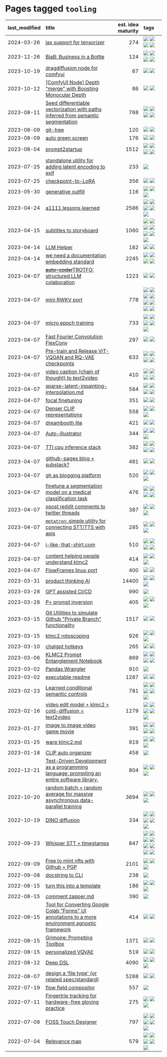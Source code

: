# Pages tagged `tooling`

|last_modified|title|est. idea maturity|tags
|:---|:---|---:|:---|
|2024-03-26|[jax support for tensorizer](../tensorizer-jax.md)|274|[![](https://img.shields.io/badge/tag-coreweave-7fe3bd)](../tags/coreweave.md) [![](https://img.shields.io/badge/tag-open_source-1dc0d1)](../tags/open_source.md) [![](https://img.shields.io/badge/tag-public_good-1743a)](../tags/public_good.md) [![](https://img.shields.io/badge/tag-tooling-e3be61)](../tags/tooling.md)|
|2023-12-26|[BiaB: Business in a Bottle](../business-in-a-bottle.md)|124|[![](https://img.shields.io/badge/tag-coreweave-7fe3bd)](../tags/coreweave.md) [![](https://img.shields.io/badge/tag-open_source-1dc0d1)](../tags/open_source.md) [![](https://img.shields.io/badge/tag-public_good-1743a)](../tags/public_good.md) [![](https://img.shields.io/badge/tag-tooling-e3be61)](../tags/tooling.md)|
|2023-10-19|[dragdiffusion node for comfyui](../comfyui_dragdiffusion.md)|67|[![](https://img.shields.io/badge/tag-comfyui-e13c2b)](../tags/comfyui.md) [![](https://img.shields.io/badge/tag-tooling-e3be61)](../tags/tooling.md)|
|2023-10-12|[[ComfyUI Node] Depth "merge" with Boosting Monocular Depth](../comfy_bmd.md)|86|[![](https://img.shields.io/badge/tag-comfy-95bed6)](../tags/comfy.md) [![](https://img.shields.io/badge/tag-tooling-e3be61)](../tags/tooling.md)|
|2023-08-11|[Seed differentiable vectorization with paths inferred from semantic segmentation](../vectorize_anything.md)|768|[![](https://img.shields.io/badge/tag-experimental-3f9741)](../tags/experimental.md) [![](https://img.shields.io/badge/tag-segmentation-296bb1)](../tags/segmentation.md) [![](https://img.shields.io/badge/tag-svg-606780)](../tags/svg.md) [![](https://img.shields.io/badge/tag-tooling-e3be61)](../tags/tooling.md)|
|2023-08-09|[git-tree](../git-tree.md)|120|[![](https://img.shields.io/badge/tag-git-90446b)](../tags/git.md) [![](https://img.shields.io/badge/tag-tooling-e3be61)](../tags/tooling.md)|
|2023-08-09|[auto green screen](../auto-green-screen.md)|176|[![](https://img.shields.io/badge/tag-experimental-3f9741)](../tags/experimental.md) [![](https://img.shields.io/badge/tag-tooling-e3be61)](../tags/tooling.md)|
|2023-08-04|[prompt2startup](../prompt2startup.md)|1512|[![](https://img.shields.io/badge/tag-animation-fe4dc)](../tags/animation.md) [![](https://img.shields.io/badge/tag-experimental-3f9741)](../tags/experimental.md) [![](https://img.shields.io/badge/tag-prompting-32d44f)](../tags/prompting.md) [![](https://img.shields.io/badge/tag-tooling-e3be61)](../tags/tooling.md)|
|2023-07-25|[standalone utility for adding latent encoding to exif](../latent-exif.md)|233|[![](https://img.shields.io/badge/tag-tooling-e3be61)](../tags/tooling.md)|
|2023-07-25|[checkpoint-to-LoRA](../checkpoint2LoRA.md)|356|[![](https://img.shields.io/badge/tag-experimental-3f9741)](../tags/experimental.md) [![](https://img.shields.io/badge/tag-tooling-e3be61)](../tags/tooling.md)|
|2023-05-30|[generative outfill](../generative_outfill.md)|116|[![](https://img.shields.io/badge/tag-art-d9f12f)](../tags/art.md) [![](https://img.shields.io/badge/tag-notebook-97a75e)](../tags/notebook.md) [![](https://img.shields.io/badge/tag-tooling-e3be61)](../tags/tooling.md)|
|2023-04-24|[a1111 lessons learned](../a1111_lessons_learned.md)|2586|[![](https://img.shields.io/badge/tag-experimental-3f9741)](../tags/experimental.md) [![](https://img.shields.io/badge/tag-open_source-1dc0d1)](../tags/open_source.md) [![](https://img.shields.io/badge/tag-stability-abf295)](../tags/stability.md) [![](https://img.shields.io/badge/tag-tooling-e3be61)](../tags/tooling.md) [![](https://img.shields.io/badge/tag-ux-1661bc)](../tags/ux.md)|
|2023-04-15|[subtitles to storyboard](../subtitles-to-storyboard.md)|1060|[![](https://img.shields.io/badge/tag-accessibility-d5ffe)](../tags/accessibility.md) [![](https://img.shields.io/badge/tag-animation-fe4dc)](../tags/animation.md) [![](https://img.shields.io/badge/tag-completed-a68128)](../tags/completed.md) [![](https://img.shields.io/badge/tag-open_source-1dc0d1)](../tags/open_source.md) [![](https://img.shields.io/badge/tag-prompting-32d44f)](../tags/prompting.md) [![](https://img.shields.io/badge/tag-tooling-e3be61)](../tags/tooling.md) [![](https://img.shields.io/badge/tag-wip-e9b626)](../tags/wip.md)|
|2023-04-14|[LLM Helper](../llm-helper.md)|182|[![](https://img.shields.io/badge/tag-llm-76bb24)](../tags/llm.md) [![](https://img.shields.io/badge/tag-tooling-e3be61)](../tags/tooling.md)|
|2023-04-14|[we need a documentation embedding standard](../doc-embed-standard.md)|2245|[![](https://img.shields.io/badge/tag-accessibility-d5ffe)](../tags/accessibility.md) [![](https://img.shields.io/badge/tag-documentation-ca4f5a)](../tags/documentation.md) [![](https://img.shields.io/badge/tag-standard-274569)](../tags/standard.md) [![](https://img.shields.io/badge/tag-tooling-e3be61)](../tags/tooling.md)|
|2023-04-07|[~~auto-coder~~TROTFO: structured LLM colaboration](../auto-coder.md)|1223|[![](https://img.shields.io/badge/tag-prompting-32d44f)](../tags/prompting.md) [![](https://img.shields.io/badge/tag-tooling-e3be61)](../tags/tooling.md)|
|2023-04-07|[mini RWKV port](../rust_rwkv.md)|778|[![](https://img.shields.io/badge/tag-RNN-f59257)](../tags/RNN.md) [![](https://img.shields.io/badge/tag-completed-a68128)](../tags/completed.md) [![](https://img.shields.io/badge/tag-experimental-3f9741)](../tags/experimental.md) [![](https://img.shields.io/badge/tag-ggml-467a7)](../tags/ggml.md) [![](https://img.shields.io/badge/tag-mobilenet-bbc42)](../tags/mobilenet.md) [![](https://img.shields.io/badge/tag-model_compression-98b52b)](../tags/model_compression.md) [![](https://img.shields.io/badge/tag-tooling-e3be61)](../tags/tooling.md) [![](https://img.shields.io/badge/tag-wip-e9b626)](../tags/wip.md)|
|2023-04-07|[micro epoch training](../micro-epoch.md)|733|[![](https://img.shields.io/badge/tag-augmentation-7a219d)](../tags/augmentation.md) [![](https://img.shields.io/badge/tag-dataset-752fd7)](../tags/dataset.md) [![](https://img.shields.io/badge/tag-heuristics-a777bf)](../tags/heuristics.md) [![](https://img.shields.io/badge/tag-tooling-e3be61)](../tags/tooling.md) [![](https://img.shields.io/badge/tag-training-c456a9)](../tags/training.md)|
|2023-04-07|[Fast Fourier Convolution FlexConv](../FFC-Flexconv.md)|297|[![](https://img.shields.io/badge/tag-experimental-3f9741)](../tags/experimental.md) [![](https://img.shields.io/badge/tag-tooling-e3be61)](../tags/tooling.md)|
|2023-04-07|[Pre-train and Release ViT-VQGAN and RQ-VAE checkpoints](../pretrained_vit-vqgan_checkpoints.md)|633|[![](https://img.shields.io/badge/tag-completed-a68128)](../tags/completed.md) [![](https://img.shields.io/badge/tag-dataset-752fd7)](../tags/dataset.md) [![](https://img.shields.io/badge/tag-prompting-32d44f)](../tags/prompting.md) [![](https://img.shields.io/badge/tag-tooling-e3be61)](../tags/tooling.md)|
|2023-04-07|[video caption (chain of thought) to text2video](../video_caption_transfer.md)|410|[![](https://img.shields.io/badge/tag-animation-fe4dc)](../tags/animation.md) [![](https://img.shields.io/badge/tag-experimental-3f9741)](../tags/experimental.md) [![](https://img.shields.io/badge/tag-prompting-32d44f)](../tags/prompting.md) [![](https://img.shields.io/badge/tag-tooling-e3be61)](../tags/tooling.md)|
|2023-04-07|[sparse-latent-inpainting-interpolation.md](../sparse-latent-inpainting-interpolation.md)|584|[![](https://img.shields.io/badge/tag-animation-fe4dc)](../tags/animation.md) [![](https://img.shields.io/badge/tag-prompting-32d44f)](../tags/prompting.md) [![](https://img.shields.io/badge/tag-tooling-e3be61)](../tags/tooling.md) [![](https://img.shields.io/badge/tag-wip-e9b626)](../tags/wip.md)|
|2023-04-07|[focal finetuning](../focal_finetuning.md)|351|[![](https://img.shields.io/badge/tag-tooling-e3be61)](../tags/tooling.md) [![](https://img.shields.io/badge/tag-wip-e9b626)](../tags/wip.md)|
|2023-04-07|[Denser CLIP representations](../denser-CLIP.md)|558|[![](https://img.shields.io/badge/tag-experimental-3f9741)](../tags/experimental.md) [![](https://img.shields.io/badge/tag-tooling-e3be61)](../tags/tooling.md) [![](https://img.shields.io/badge/tag-wip-e9b626)](../tags/wip.md)|
|2023-04-07|[dreambooth lite](../dreambooth-lite.md)|421|[![](https://img.shields.io/badge/tag-experimental-3f9741)](../tags/experimental.md) [![](https://img.shields.io/badge/tag-tooling-e3be61)](../tags/tooling.md)|
|2023-04-07|[Auto-illustrator](../auto-illustrator.md)|344|[![](https://img.shields.io/badge/tag-completed-a68128)](../tags/completed.md) [![](https://img.shields.io/badge/tag-prompting-32d44f)](../tags/prompting.md) [![](https://img.shields.io/badge/tag-tooling-e3be61)](../tags/tooling.md)|
|2023-04-07|[TTI cpu inference stack](../TTI-cpu-inference-stack.md)|382|[![](https://img.shields.io/badge/tag-accessibility-d5ffe)](../tags/accessibility.md) [![](https://img.shields.io/badge/tag-stability-abf295)](../tags/stability.md) [![](https://img.shields.io/badge/tag-tooling-e3be61)](../tags/tooling.md) [![](https://img.shields.io/badge/tag-wip-e9b626)](../tags/wip.md)|
|2023-04-07|[github-pages blog + substack?](../gh-pages-blog-plus-substack.md)|481|[![](https://img.shields.io/badge/tag-tooling-e3be61)](../tags/tooling.md) [![](https://img.shields.io/badge/tag-wip-e9b626)](../tags/wip.md)|
|2023-04-07|[gh as blogging platform](../gh_as_blogging_platform.md)|520|[![](https://img.shields.io/badge/tag-publication-9c3a4a)](../tags/publication.md) [![](https://img.shields.io/badge/tag-tooling-e3be61)](../tags/tooling.md) [![](https://img.shields.io/badge/tag-wip-e9b626)](../tags/wip.md)|
|2023-04-07|[finetune a segmentation model on a medical classification task](../finetune_a_segmentation_model_on_a_medical_classification_task.md)|476|[![](https://img.shields.io/badge/tag-experimental-3f9741)](../tags/experimental.md) [![](https://img.shields.io/badge/tag-image_processing-394ee4)](../tags/image_processing.md) [![](https://img.shields.io/badge/tag-medical_image_analysis-8b768)](../tags/medical_image_analysis.md) [![](https://img.shields.io/badge/tag-tooling-e3be61)](../tags/tooling.md)|
|2023-04-07|[xpost reddit comments to twitter threads](../reddit2twitter.md)|387|[![](https://img.shields.io/badge/tag-experimental-3f9741)](../tags/experimental.md) [![](https://img.shields.io/badge/tag-publicgood-b4243e)](../tags/publicgood.md) [![](https://img.shields.io/badge/tag-tooling-e3be61)](../tags/tooling.md)|
|2023-04-07|[`metatron`: simple utility for connecting STT/TTS with apis](../metatron.md)|285|[![](https://img.shields.io/badge/tag-accessibility-d5ffe)](../tags/accessibility.md) [![](https://img.shields.io/badge/tag-tooling-e3be61)](../tags/tooling.md) [![](https://img.shields.io/badge/tag-wip-e9b626)](../tags/wip.md)|
|2023-04-07|[i-like-that-shirt.com](../ilikethatshirt.com.md)|510|[![](https://img.shields.io/badge/tag-accessibility-d5ffe)](../tags/accessibility.md) [![](https://img.shields.io/badge/tag-completed-a68128)](../tags/completed.md) [![](https://img.shields.io/badge/tag-publicgood-b4243e)](../tags/publicgood.md) [![](https://img.shields.io/badge/tag-tooling-e3be61)](../tags/tooling.md)|
|2023-04-07|[content helping people understand klmc2](../explaining_klmc2.md)|414|[![](https://img.shields.io/badge/tag-meta-1614f8)](../tags/meta.md) [![](https://img.shields.io/badge/tag-tooling-e3be61)](../tags/tooling.md) [![](https://img.shields.io/badge/tag-wip-e9b626)](../tags/wip.md)|
|2023-04-07|[FlowFrames linux port](../flowframes-linux-port.md)|400|[![](https://img.shields.io/badge/tag-tooling-e3be61)](../tags/tooling.md) [![](https://img.shields.io/badge/tag-wip-e9b626)](../tags/wip.md)|
|2023-03-31|[product thinking AI](../product_thinking_ai.md)|14400|[![](https://img.shields.io/badge/tag-experimental-3f9741)](../tags/experimental.md) [![](https://img.shields.io/badge/tag-foundation-6013c8)](../tags/foundation.md) [![](https://img.shields.io/badge/tag-tooling-e3be61)](../tags/tooling.md)|
|2023-03-28|[GPT assisted CI/CD](../gpt_assisted_cicd_workflows.md)|990|[![](https://img.shields.io/badge/tag-tooling-e3be61)](../tags/tooling.md)|
|2023-03-28|[P+ prompt inversion](../p_plus_inversion.md)|405|[![](https://img.shields.io/badge/tag-prompting-32d44f)](../tags/prompting.md) [![](https://img.shields.io/badge/tag-tooling-e3be61)](../tags/tooling.md) [![](https://img.shields.io/badge/tag-wip-e9b626)](../tags/wip.md)|
|2023-03-15|[Git Utilities to simulate Github "Private Branch" functionality](../git_private_branch_utils.md)|1517|[![](https://img.shields.io/badge/tag-stability-abf295)](../tags/stability.md) [![](https://img.shields.io/badge/tag-tooling-e3be61)](../tags/tooling.md)|
|2023-03-15|[klmc2 rotoscoping](../klmc2_rotoscoping.md)|926|[![](https://img.shields.io/badge/tag-animation-fe4dc)](../tags/animation.md) [![](https://img.shields.io/badge/tag-experimental-3f9741)](../tags/experimental.md) [![](https://img.shields.io/badge/tag-tooling-e3be61)](../tags/tooling.md)|
|2023-03-10|[chatgpt hotkeys](../chatgpt_hotkeys.md)|265|[![](https://img.shields.io/badge/tag-tooling-e3be61)](../tags/tooling.md) [![](https://img.shields.io/badge/tag-wip-e9b626)](../tags/wip.md)|
|2023-03-06|[KLMC2 Prompt Entanglement Notebook](../klmc2-prompt-entanglement.md)|869|[![](https://img.shields.io/badge/tag-completed-a68128)](../tags/completed.md) [![](https://img.shields.io/badge/tag-notebook-97a75e)](../tags/notebook.md) [![](https://img.shields.io/badge/tag-prompting-32d44f)](../tags/prompting.md) [![](https://img.shields.io/badge/tag-tooling-e3be61)](../tags/tooling.md)|
|2023-03-02|[Pandas Wrangler](../pandas_wrangler.md)|910|[![](https://img.shields.io/badge/tag-tooling-e3be61)](../tags/tooling.md)|
|2023-03-02|[executable readme](../executable_readme.md)|1287|[![](https://img.shields.io/badge/tag-tooling-e3be61)](../tags/tooling.md) [![](https://img.shields.io/badge/tag-wip-e9b626)](../tags/wip.md)|
|2023-02-23|[Learned conditional semantic controls](../learned-conditional-semantic-controls.md)|781|[![](https://img.shields.io/badge/tag-animation-fe4dc)](../tags/animation.md) [![](https://img.shields.io/badge/tag-colab-b5ec2c)](../tags/colab.md) [![](https://img.shields.io/badge/tag-experimental-3f9741)](../tags/experimental.md) [![](https://img.shields.io/badge/tag-prompting-32d44f)](../tags/prompting.md) [![](https://img.shields.io/badge/tag-tooling-e3be61)](../tags/tooling.md)|
|2023-02-16|[video edit model + klmc2 + cold-diffusion = text2video](../video-edit-model-over-init-video.md)|1279|[![](https://img.shields.io/badge/tag-animation-fe4dc)](../tags/animation.md) [![](https://img.shields.io/badge/tag-meta-1614f8)](../tags/meta.md) [![](https://img.shields.io/badge/tag-publicgood-b4243e)](../tags/publicgood.md) [![](https://img.shields.io/badge/tag-stability-abf295)](../tags/stability.md) [![](https://img.shields.io/badge/tag-tooling-e3be61)](../tags/tooling.md)|
|2023-01-27|[image to image video game movie](../img2img_video_game_movie.md)|391|[![](https://img.shields.io/badge/tag-animation-fe4dc)](../tags/animation.md) [![](https://img.shields.io/badge/tag-prompting-32d44f)](../tags/prompting.md) [![](https://img.shields.io/badge/tag-tooling-e3be61)](../tags/tooling.md) [![](https://img.shields.io/badge/tag-wip-e9b626)](../tags/wip.md)|
|2023-01-25|[warp klmc2.md](../warp_klmc2.md)|819|[![](https://img.shields.io/badge/tag-animation-fe4dc)](../tags/animation.md) [![](https://img.shields.io/badge/tag-tooling-e3be61)](../tags/tooling.md) [![](https://img.shields.io/badge/tag-wip-e9b626)](../tags/wip.md)|
|2023-01-18|[CLIP auto organizer](../clip_auto_organizer.md)|458|[![](https://img.shields.io/badge/tag-tooling-e3be61)](../tags/tooling.md)|
|2022-12-21|[Test-Driven Development as a programming language: prompting an entire software library.](../tdd_is_2_op.md)|804|[![](https://img.shields.io/badge/tag-experimental-3f9741)](../tags/experimental.md) [![](https://img.shields.io/badge/tag-prompting-32d44f)](../tags/prompting.md) [![](https://img.shields.io/badge/tag-tooling-e3be61)](../tags/tooling.md)|
|2022-10-20|[random batch + random average for massive asynchronous data-parallel training](../async-evolutionary-ddp.md)|3694|[![](https://img.shields.io/badge/tag-experimental-3f9741)](../tags/experimental.md) [![](https://img.shields.io/badge/tag-foundation-6013c8)](../tags/foundation.md) [![](https://img.shields.io/badge/tag-tooling-e3be61)](../tags/tooling.md)|
|2022-10-19|[DINO diffusion](../DINO-diffusion.md)|334|[![](https://img.shields.io/badge/tag-completed-a68128)](../tags/completed.md) [![](https://img.shields.io/badge/tag-experimental-3f9741)](../tags/experimental.md) [![](https://img.shields.io/badge/tag-nerf-c92725)](../tags/nerf.md) [![](https://img.shields.io/badge/tag-tooling-e3be61)](../tags/tooling.md) [![](https://img.shields.io/badge/tag-wip-e9b626)](../tags/wip.md)|
|2022-09-23|[Whisper STT + timestamps](../whisper-stt-plus-timestamps.md)|847|[![](https://img.shields.io/badge/tag-colab-b5ec2c)](../tags/colab.md) [![](https://img.shields.io/badge/tag-dataset-752fd7)](../tags/dataset.md) [![](https://img.shields.io/badge/tag-experimental-3f9741)](../tags/experimental.md) [![](https://img.shields.io/badge/tag-meta-1614f8)](../tags/meta.md) [![](https://img.shields.io/badge/tag-prompting-32d44f)](../tags/prompting.md) [![](https://img.shields.io/badge/tag-publicgood-b4243e)](../tags/publicgood.md) [![](https://img.shields.io/badge/tag-stability-abf295)](../tags/stability.md) [![](https://img.shields.io/badge/tag-tooling-e3be61)](../tags/tooling.md)|
|2022-09-09|[Free to mint nfts with Github + PGP](../free-to-mint-nfts_git_plus_pgp.md)|2101|[![](https://img.shields.io/badge/tag-publicgood-b4243e)](../tags/publicgood.md) [![](https://img.shields.io/badge/tag-tooling-e3be61)](../tags/tooling.md) [![](https://img.shields.io/badge/tag-wip-e9b626)](../tags/wip.md)|
|2022-09-08|[docstring to CLI](../docstring-to-cli.md)|238|[![](https://img.shields.io/badge/tag-tooling-e3be61)](../tags/tooling.md)|
|2022-08-15|[turn this into a template](../benchwarmers-template.md)|186|[![](https://img.shields.io/badge/tag-meta-1614f8)](../tags/meta.md) [![](https://img.shields.io/badge/tag-tooling-e3be61)](../tags/tooling.md) [![](https://img.shields.io/badge/tag-wip-e9b626)](../tags/wip.md)|
|2022-08-15|[comment zapper.md](../comment-zapper.md)|390|[![](https://img.shields.io/badge/tag-tooling-e3be61)](../tags/tooling.md)|
|2022-08-15|[Tool for Converting Google Colab "Forms" UI annotations to a more environment agnostic framework](../colab-ui-converter.md)|414|[![](https://img.shields.io/badge/tag-colab-b5ec2c)](../tags/colab.md) [![](https://img.shields.io/badge/tag-tooling-e3be61)](../tags/tooling.md)|
|2022-08-15|[Grimoire: Prompting Toolbox](../grimoire.md)|1371|[![](https://img.shields.io/badge/tag-prompting-32d44f)](../tags/prompting.md) [![](https://img.shields.io/badge/tag-tooling-e3be61)](../tags/tooling.md)|
|2022-08-15|[personalized VQVAE](../personalized-vqvae.md)|519|[![](https://img.shields.io/badge/tag-experimental-3f9741)](../tags/experimental.md) [![](https://img.shields.io/badge/tag-tooling-e3be61)](../tags/tooling.md)|
|2022-08-12|[Deep DSL](../multistage-unsupervised-deep-DSL-learning-from-prompts-data.md)|4090|[![](https://img.shields.io/badge/tag-experimental-3f9741)](../tags/experimental.md) [![](https://img.shields.io/badge/tag-prompting-32d44f)](../tags/prompting.md) [![](https://img.shields.io/badge/tag-tooling-e3be61)](../tags/tooling.md)|
|2022-08-07|[design a 'file type' (or related spec/standard)](../filetype-for-ai-art-and-animation.md)|5288|[![](https://img.shields.io/badge/tag-animation-fe4dc)](../tags/animation.md) [![](https://img.shields.io/badge/tag-tooling-e3be61)](../tags/tooling.md)|
|2022-07-19|[flow field compositor](../flow-field-compositor.md)|557|[![](https://img.shields.io/badge/tag-tooling-e3be61)](../tags/tooling.md)|
|2022-07-11|[Fingertrip tracking for hardware-free gloving practice](../fingertrip_tracking_for_hardware_free_gloveing_practice.md)|275|[![](https://img.shields.io/badge/tag-experimental-3f9741)](../tags/experimental.md) [![](https://img.shields.io/badge/tag-tooling-e3be61)](../tags/tooling.md) [![](https://img.shields.io/badge/tag-wip-e9b626)](../tags/wip.md)|
|2022-07-08|[FOSS Touch Designer](../FOSS_touch_designer.md)|797|[![](https://img.shields.io/badge/tag-alignment-dad82b)](../tags/alignment.md) [![](https://img.shields.io/badge/tag-animation-fe4dc)](../tags/animation.md) [![](https://img.shields.io/badge/tag-publicgood-b4243e)](../tags/publicgood.md) [![](https://img.shields.io/badge/tag-tooling-e3be61)](../tags/tooling.md) [![](https://img.shields.io/badge/tag-wip-e9b626)](../tags/wip.md)|
|2022-07-04|[Relevance map](../Relevance_map.md)|579|[![](https://img.shields.io/badge/tag-meta-1614f8)](../tags/meta.md) [![](https://img.shields.io/badge/tag-prompting-32d44f)](../tags/prompting.md) [![](https://img.shields.io/badge/tag-publication-9c3a4a)](../tags/publication.md) [![](https://img.shields.io/badge/tag-stability-abf295)](../tags/stability.md) [![](https://img.shields.io/badge/tag-tooling-e3be61)](../tags/tooling.md)|